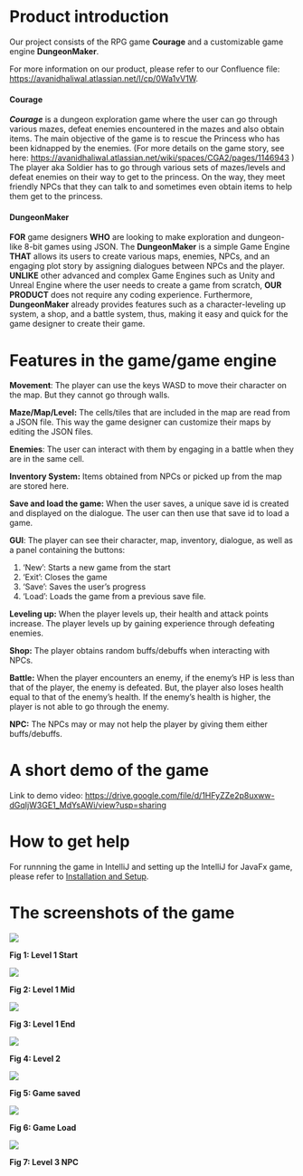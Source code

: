 # Product introduction

Our project consists of the RPG game **Courage** and a customizable game engine **DungeonMaker**.

For more information on our product, please refer to our Confluence file: https://avanidhaliwal.atlassian.net/l/cp/0Wa1vV1W.

#### Courage

***Courage*** is a dungeon exploration game where the user can go through various mazes, defeat enemies encountered in the mazes and also obtain items. The main objective of the game is to rescue the Princess who has been kidnapped by the enemies. (For more details on the game story, see here: https://avanidhaliwal.atlassian.net/wiki/spaces/CGA2/pages/1146943 ) The player aka Soldier has to go through various sets of mazes/levels and defeat enemies on their way to get to the princess. On the way, they meet friendly NPCs that they can talk to and sometimes even obtain items to help them get to the princess. 

#### DungeonMaker

**FOR** game designers **WHO** are looking to make exploration and dungeon-like 8-bit games using JSON. The **DungeonMaker** is a simple Game Engine **THAT** allows its users to create various maps, enemies, NPCs, and an engaging plot story by assigning dialogues between NPCs and the player. **UNLIKE** other advanced and complex Game Engines such as Unity and Unreal Engine where the user needs to create a game from scratch, **OUR PRODUCT** does not require any coding experience. Furthermore, **DungeonMaker** already provides features such as a character-leveling up system, a shop, and a battle system, thus, making it easy and quick for the game designer to create their game. 

# Features in the game/game engine

**Movement**: The player can use the keys WASD to move their character on the map. But they cannot go through walls. 

**Maze/Map/Level:** The cells/tiles that are included in the map are read from a JSON file. This way the game designer can customize their maps by editing the JSON files. 

**Enemies**: The user can interact with them by engaging in a battle when they are in the same cell.

**Inventory System:** Items obtained from NPCs or picked up from the map are stored here. 

**Save and load the game:** When the user saves, a unique save id is created and displayed on the dialogue. The user can then use that save id to load a game. 

**GUI**: The player can see their character, map, inventory, dialogue, as well as a panel containing the buttons:

1. ‘New’: Starts a new game from the start
2. ‘Exit’: Closes the game
3. ‘Save’: Saves the user’s progress
4. ‘Load’: Loads the game from a previous save file. 

**Leveling up:** When the player levels up, their health and attack points increase. The player levels up by gaining experience through defeating enemies.

**Shop:** The player obtains random buffs/debuffs when interacting with NPCs. 

**Battle:** When the player encounters an enemy, if the enemy’s HP is less than that of the player, the enemy is defeated. But, the player also loses health equal to that of the enemy’s health. If the enemy’s health is higher, the player is not able to go through the enemy. 

**NPC:** The NPCs may or may not help the player by giving them either buffs/debuffs. 

# A short demo of the game

Link to demo video: https://drive.google.com/file/d/1HFyZZe2p8uxww-dGqIjW3GE1_MdYsAWi/view?usp=sharing

# How to get help

For runnning the game in IntelliJ and setting up the IntelliJ for JavaFx game, please refer to [Installation and Setup](https://avanidhaliwal.atlassian.net/l/cp/dFTAXZgH).

# The screenshots of the game

![](https://imgur.com/TuUKa5D.png)

**Fig 1: Level 1 Start**

![](https://imgur.com/alJy8Az.png)

**Fig 2: Level 1 Mid**

![](https://imgur.com/HgZxDBi.png)

**Fig 3: Level 1 End**

![](https://imgur.com/NtMtlhX.png)

**Fig 4: Level 2**

![](https://imgur.com/Ag7y3wQ.png)

**Fig 5: Game saved**

![](https://imgur.com/YBGaKI1.png)

**Fig 6: Game Load**

![](https://imgur.com/gR3iUKW.png)

**Fig 7: Level 3 NPC** 
